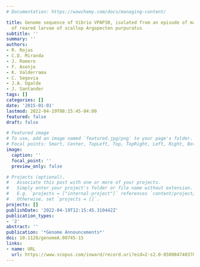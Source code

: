 ```yaml
---
# Documentation: https://wowchemy.com/docs/managing-content/

title: Genome sequence of Vibrio VPAP30, isolated from an episode of massive mortality
  of reared larvae of scallop Argopecten purpuratus
subtitle: ''
summary: ''
authors:
- R. Rojas
- C.D. Miranda
- J. Romero
- F. Asenjo
- K. Valderrama
- C. Segovia
- J.A. Ugalde
- J. Santander
tags: []
categories: []
date: '2015-01-01'
lastmod: 2022-04-19T08:15:45-04:00
featured: false
draft: false

# Featured image
# To use, add an image named `featured.jpg/png` to your page's folder.
# Focal points: Smart, Center, TopLeft, Top, TopRight, Left, Right, BottomLeft, Bottom, BottomRight.
image:
  caption: ''
  focal_point: ''
  preview_only: false

# Projects (optional).
#   Associate this post with one or more of your projects.
#   Simply enter your project's folder or file name without extension.
#   E.g. `projects = ["internal-project"]` references `content/project/deep-learning/index.md`.
#   Otherwise, set `projects = []`.
projects: []
publishDate: '2022-04-19T12:15:45.310442Z'
publication_types:
- '2'
abstract: ''
publication: '*Genome Announcements*'
doi: 10.1128/genomeA.00745-15
links:
- name: URL
  url: https://www.scopus.com/inward/record.uri?eid=2-s2.0-85008474037&doi=10.1128%2fgenomeA.00745-15&partnerID=40&md5=89a4a8642a875c6ed6fdd05115737b49
---
```

